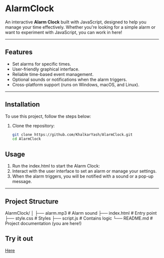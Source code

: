 ﻿# AlarmClock

An interactive **Alarm Clock** built with JavaScript, designed to help you manage your time effectively. Whether you're looking for a simple alarm or want to experiment with JavaScript, you can work in here!

---

## Features

- Set alarms for specific times.
- User-friendly graphical interface.
- Reliable time-based event management.
- Optional sounds or notifications when the alarm triggers.
- Cross-platform support (runs on Windows, macOS, and Linux).

---

## Installation

To use this project, follow the steps below:

1. Clone the repository:

   ```bash
   git clone https://github.com/KhalkarYash/AlarmClock.git
   cd AlarmClock

## Usage

1. Run the index.html to start the Alarm Clock:
2. Interact with the user interface to set an alarm or manage your settings.
3. When the alarm triggers, you will be notified with a sound or a pop-up message.

---

## Project Structure

AlarmClock/
│
├── alarm.mp3             # Alarm sound
├── index.html            # Entry point
├── style.css             # Styles
├── script.js             # Contains logic
└── README.md             # Project documentation (you are here!)

## Try it out

[Here](https://khalkaryash.github.io/AlarmClock/)
